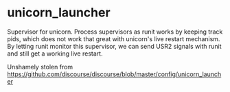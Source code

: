 unicorn_launcher
===============

Supervisor for unicorn. Process supervisors as runit works by keeping track pids, which does not work that great with unicorn's live restart mechanism. By letting runit monitor this supervisor, we can send USR2 signals with runit and still get a working live restart.

Unshamely stolen from https://github.com/discourse/discourse/blob/master/config/unicorn_launcher

